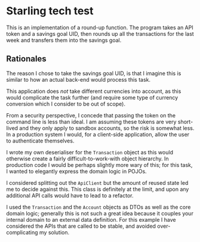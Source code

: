 # Starling tech test

This is an implementation of a round-up function. 
The program takes an API token and a savings goal UID, 
then rounds up all the transactions for the last week and transfers them into the savings goal.

## Rationales

The reason I chose to take the savings goal UID, is that I imagine this is similar to how an actual back-end
would process this task.

This application does _not_ take different currencies into account, as this would complicate the task further
(and require some type of currency conversion which I consider to be out of scope).

From a security perspective, I concede that passing the token on the command line is less than ideal. I am assuming 
these tokens are very short-lived and they only apply to sandbox accounts, so the risk is somewhat less.
In a production system I would, for a client-side application, allow the user to authenticate themselves.

I wrote my own deserialiser for the `Transaction` object as this would otherwise create a fairly difficult-to-work-with
object hierarchy. In production code I would be perhaps slightly more wary of this; for this task, I wanted to elegantly
express the domain logic in POJOs.

I considered splitting out the `ApiClient` but the amount of reused state led me to decide against this. This class is
definitely at the limit, and upon any additional API calls would have to lead to a refactor.

I used the `Transaction` and the `Account` objects as DTOs as well as the core domain logic; generally this is not such
a great idea because it couples your internal domain to an external data definition. For this example I have considered
the APIs that are called to be stable, and avoided over-complicating my solution.